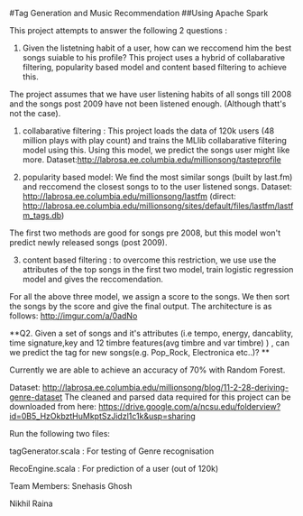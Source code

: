 
#Tag Generation and Music Recommendation 
##Using Apache Spark 

This project attempts to answer the following 2 questions :

1. Given the listetning habit of a user, how can we reccomend him the best songs suiable to his profile? This project uses a hybrid of collabarative filtering, popularity based model and content based filtering to achieve this. 

The project assumes that we have user listening habits of all songs till 2008 and the songs post 2009 have not been listened enough. (Although thatt's not the case).

  1. collabarative filtering : This project loads the data of 120k users (48 million plays with play count) and trains the MLlib collabarative filtering model using this. Using this model, we predict the songs user might like more.
Dataset:http://labrosa.ee.columbia.edu/millionsong/tasteprofile

  2. popularity based model: We find the most similar songs (built by last.fm) and reccomend the closest songs to to the user listened songs.
Dataset: http://labrosa.ee.columbia.edu/millionsong/lastfm
(direct: http://labrosa.ee.columbia.edu/millionsong/sites/default/files/lastfm/lastfm_tags.db)

The first two methods are good for songs pre 2008, but this model won't predict newly released songs (post 2009).

  3. content based filtering : to overcome this restriction, we use use the attributes of the top songs in the first two model, train logistic regression model and gives the reccomendation.

For all the above three model, we assign a score to the songs. We then sort the songs by the score and give the final output.
The architecture is as follows: http://imgur.com/a/0adNo

**Q2. Given a set of songs and it's attributes (i.e tempo, energy, dancablity, time signature,key and 12 timbre features(avg timbre and var timbre) ) , can we predict the tag for new songs(e.g. Pop_Rock, Electronica etc..)? **

Currently we are able to achieve an accuracy of 70% with Random Forest.

Dataset:
http://labrosa.ee.columbia.edu/millionsong/blog/11-2-28-deriving-genre-dataset
The cleaned and parsed data required for this project can be downloaded from here: https://drive.google.com/a/ncsu.edu/folderview?id=0B5_HzOkbztHuMkptSzJidzl1c1k&usp=sharing

Run the following two files:

tagGenerator.scala : For testing of Genre recognisation

RecoEngine.scala : For prediction of a user (out of 120k)

Team Members: Snehasis Ghosh

Nikhil Raina
